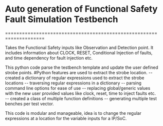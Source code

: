 # Auto generation of Functional Safety Fault Simulation Testbench
====================================================================

Takes the Functional Safety inputs like Observation and Detection point. It includes information about CLOCK, RESET, Conditional Injection of faults, and time dependency for fault injection etc. 

This python code parse the testbench template and update the user defined strobe points.
#Python features are used to extract the strobe location.
-- created a dictionary of regular expressions used to extract the strobe locations
-- traversing regular expressions in a dictionary 
-- parsing command line options for ease of use
-- replacing global/generic values with the new user provided values like clock, reset, time to inject faults etc. 
-- created a class of multiple function definitions 
-- generating multiple test benches per test vector. 

This code is modular and manageable, idea is to change the regular expressions at a location for the variable inputs for a IP/SoC. 
